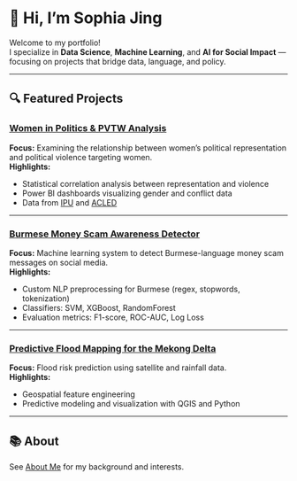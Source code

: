 # 👋 Hi, I’m Sophia Jing
Welcome to my portfolio!  
I specialize in **Data Science**, **Machine Learning**, and **AI for Social Impact** — focusing on projects that bridge data, language, and policy.

---

## 🔍 Featured Projects

### [Women in Politics & PVTW Analysis](https://github.com/Nuwai/Women_in_politics)
**Focus:** Examining the relationship between women’s political representation and political violence targeting women.  
**Highlights:**  
- Statistical correlation analysis between representation and violence  
- Power BI dashboards visualizing gender and conflict data  
- Data from [IPU](https://data.ipu.org/women-ranking/) and [ACLED](https://acleddata.com/political-violence-targeting-women/)

---

### [Burmese Money Scam Awareness Detector](https://github.com/Nuwai/Burmese_Scam_Detector)
**Focus:** Machine learning system to detect Burmese-language money scam messages on social media.  
**Highlights:**  
- Custom NLP preprocessing for Burmese (regex, stopwords, tokenization)  
- Classifiers: SVM, XGBoost, RandomForest  
- Evaluation metrics: F1-score, ROC-AUC, Log Loss  

---

### [Predictive Flood Mapping for the Mekong Delta](https://github.com/Nuwai/Predictive_Flood_Mapping)
**Focus:** Flood risk prediction using satellite and rainfall data.  
**Highlights:**  
- Geospatial feature engineering  
- Predictive modeling and visualization with QGIS and Python  

---

## 📚 About
See [About Me](about.md) for my background and interests.

